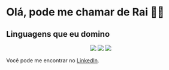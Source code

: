 # Olá, pode me chamar de Rai 👩‍💻

## Linguagens que eu domino

<p align="center">
  <img src="https://img.shields.io/badge/Java-007396?style=for-the-badge&logo=java&logoColor=white" />
  <img src="https://img.shields.io/badge/Python-3776AB?style=for-the-badge&logo=python&logoColor=white" />
  <img src="https://img.shields.io/badge/SQL-4479A1?style=for-the-badge&logo=postgresql&logoColor=white" />
</p>

Você pode me encontrar no [LinkedIn](https://www.linkedin.com/in/raianisilvadev/).
